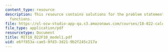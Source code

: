 ```yaml
---
content_type: resource
description: This resource contains solutions for the problem statements related to
  functions.
file: https://ol-ocw-studio-app-qa.s3.amazonaws.com/courses/18-022-calculus-of-several-variables-fall-2010/e6ff853acae59fd33d219b2f245c217a_MIT18_022F10_model1.pdf
file_type: application/pdf
resourcetype: Document
title: MIT18_022F10_model1.pdf
uid: e6ff853a-cae5-9fd3-3d21-9b2f245c217a
---
```

